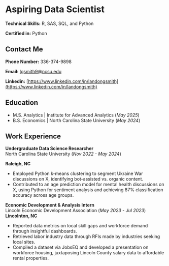 # Aspiring Data Scientist

**Technical Skills:** R, SAS, SQL, and Python

**Certified in:** Python

## Contact Me
**Phone Number:** 336-374-9898

**Email:** lgsmith9@ncsu.edu

**Linkedin:** [https://www.linkedin.com/in/landongsmith](https://www.linkedin.com/in/landongsmith)

## Education
- M.S. Analytics | Institute for Advanced Analytics (_May 2025_)
- B.S. Economics | North Carolina State University (_May 2024_)

## Work Experience

**Undergraduate Data Science Researcher**  
North Carolina State University 
(_Nov 2022 - May 2024_)

**Raleigh, NC**


- Employed Python k-means clustering to segment Ukraine War discussions on X, identifying bot-assisted vs. organic content.
- Contributed to an age prediction model for mental health discussions on X, using Python for sentiment analysis and achieving 87% classification accuracy across age groups.

**Economic Development & Analysis Intern**  
Lincoln Economic Development Association 
(_May 2023 - Jul 2023_)   
**Lincolnton, NC**

- Reported data metrics on local skill gaps and workforce demand through insightful dashboards.  
- Retrieved labor industry data through RFIs made by industries seeking local sites.  
- Compiled a dataset via JobsEQ and developed a presentation on workforce housing, juxtaposing Lincoln County salary data to affordable rental properties.

